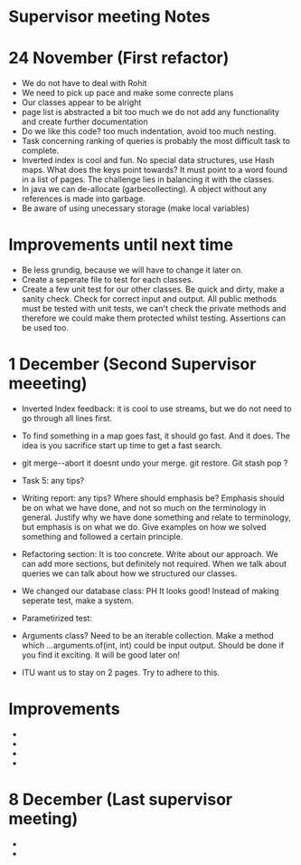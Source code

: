 # Supervisor meeting Notes


# 24 November (First refactor)

* We do not have to deal with Rohit
* We need to pick up pace and make some conrecte plans
* Our classes appear to be alright
* page list is abstracted a bit too much we do not add any functionality and create further documentation
* Do we like this code? too much indentation, avoid too much nesting. 
* Task concerning ranking of queries is probably the most difficult task to complete. 
* Inverted index is cool and fun. No special data structures, use Hash maps. What does the keys point towards? It must point to a word found in a list of pages. The challenge lies in balancing it with the classes. 
* In java we can de-allocate (garbecollecting). A object without any references is made into garbage. 
* Be aware of using unecessary storage (make local variables)

# Improvements until next time 

* Be less grundig, because we will have to change it later on. 
* Create a seperate file to test for each classes. 
* Create a few unit test for our other classes. Be quick and dirty, make a sanity check. Check for correct input and output. All public methods must be tested with unit tests, we can't check the private methods and therefore we could make them protected whilst testing. Assertions can be used too. 


#  1 December (Second Supervisor meeeting)
* Inverted Index feedback: it is cool to use streams, but we do not need to go through all lines first. 
* To find something in a map goes fast, it should go fast. And it does. The idea is you sacrifice start up time to get a fast search. 
* git merge--abort it doesnt undo your merge. git restore. Git stash pop ? 
* Task 5: any tips? 
* Writing report: any tips? Where should emphasis be? Emphasis should be on what we have done, and not so much on the terminology in general. Justify why we have done something and relate to terminology, but emphasis is on what we do. Give examples on how we solved something and followed a certain principle. 

* Refactoring section: It is too concrete. Write about our approach. We can add more sections, but definitely not required. When we talk about queries we can talk about how we structured our classes. 
*  We changed our database class: PH It looks good! Instead of making seperate test, make a system. 
*  Parametirized test: 
* Arguments class? Need to be an iterable collection. Make a method which ...arguments.of(int, int) could be input output. Should be done if you find it exciting. It will be good later on!
* ITU want us to stay on 2 pages. Try to adhere to this. 

# Improvements 
* 
* 
* 
* 

# 8 December (Last supervisor meeting)
* 
* 